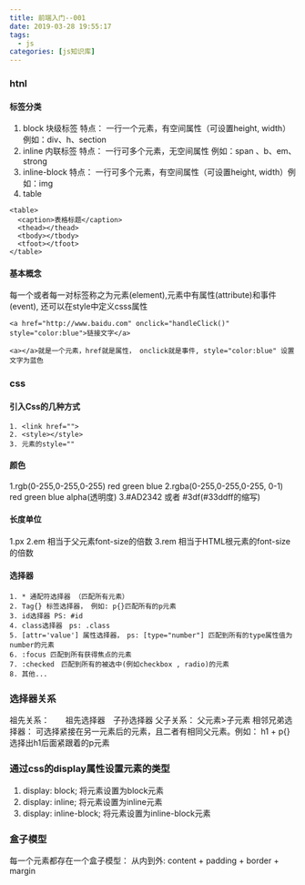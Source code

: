 ```yaml
---
title: 前端入门--001
date: 2019-03-28 19:55:17
tags: 
  - js
categories: [js知识库]
---
```


### htnl
#### 标签分类
1. block 块级标签    特点： 一行一个元素，有空间属性（可设置height, width）例如：div、h、section 
2. inline 内联标签   特点： 一行可多个元素，无空间属性  例如：span 、b、em、strong
3. inline-block     特点： 一行可多个元素，有空间属性（可设置height, width）例如：img
4. table 
```
<table>
  <caption>表格标题</caption> 
  <thead></thead>
  <tbody></tbody>
  <tfoot></tfoot>
</table>
```

#### 基本概念
每一个或者每一对标签称之为元素(element),元素中有属性(attribute)和事件(event), 还可以在style中定义csss属性
```
<a href="http://www.baidu.com" onclick="handleClick()" style="color:blue">链接文字</a>

<a></a>就是一个元素，href就是属性， onclick就是事件, style="color:blue" 设置文字为蓝色
```

### css
#### 引入Css的几种方式

```
1. <link href="">
2. <style></style>
3. 元素的style=""
```

#### 颜色
1.rgb(0-255,0-255,0-255)
  red green blue
2.rgba(0-255,0-255,0-255, 0-1)
  red green blue alpha(透明度)
3.#AD2342 或者 #3df(#33ddff的缩写)

<!-- more -->

#### 长度单位
1.px
2.em 相当于父元素font-size的倍数
3.rem 相当于HTML根元素的font-size的倍数

#### 选择器
```
1. * 通配符选择器 （匹配所有元素）
2. Tag{} 标签选择器， 例如: p{}匹配所有的p元素
3. id选择器 PS: #id
4. class选择器　ps: .class
5. [attr='value'] 属性选择器，　ps: [type="number"] 匹配到所有的type属性值为number的元素
6. :focus 匹配到所有获得焦点的元素
7. :checked　匹配到所有的被选中(例如checkbox , radio)的元素
8. 其他...
```
### 选择器关系
  祖先关系：　　祖先选择器　子孙选择器
  父子关系：   父元素>子元素
  相邻兄弟选择器： 可选择紧接在另一元素后的元素，且二者有相同父元素。例如： h1 + p{} 选择出h1后面紧跟着的p元素

### 通过css的display属性设置元素的类型
   1. display: block;         将元素设置为block元素
   2. display: inline;        将元素设置为inline元素
   3. display: inline-block;  将元素设置为inline-block元素

### 盒子模型
每一个元素都存在一个盒子模型：
从内到外: content + padding + border + margin